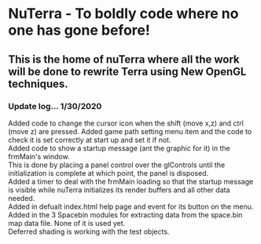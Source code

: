 # NuTerra - To boldly code where no one has gone before!

## This is the home of nuTerra where all the work will be done to rewrite Terra using New OpenGL techniques.

### Update log... 1/30/2020
Added code to change the cursor icon when the shift (move x,z) and ctrl (move z) are pressed.
Added game path setting menu item and the code to check it is set correctly at start up and set it if not.</br>
Added code to show a startup message (ant the graphic for it) in the frmMain's window.</br>
This is done by placing a panel control over the glControls until the initialization is complete at which point, the panel is disposed.<br>
Added a timer to deal with the frmMain loading so that the startup message is visible while nuTerra initializes its render buffers and all other data needed.</br>
Added in defualt index.html help page and event for its button on the menu.</br>
Added in the 3 Spacebin modules for extracting data from the space.bin map data file. None of it is used yet.</br>
Deferred shading is working with the test objects.</br>

